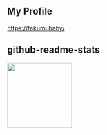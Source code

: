 ## My Profile

https://takumi.baby/

## github-readme-stats
<a href="https://github.com/anuraghazra/convoychat">
  <img align="center" height="150px" src="https://github-readme-stats.vercel.app/api/top-langs/?username=ibnr2hc&layout=compact&theme=radical&count_private=true&hide=Makefile,Vim+Script,Shell" />
</a>

